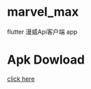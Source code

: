 # marvel_max
flutter 漫威Api客户端 app

# Apk Dowload
[click here](https://github.com/MaxNeverSleep/marvelAPI-flutter/blob/master/apk-dowload/app-debug.apk)
